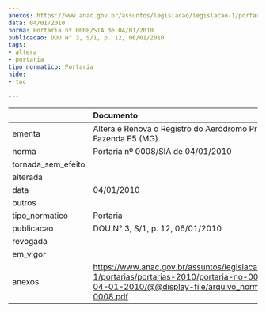 ```yaml
---
anexos: https://www.anac.gov.br/assuntos/legislacao/legislacao-1/portarias/portarias-2010/portaria-no-0008-sia-de-04-01-2010/@@display-file/arquivo_norma/PA2010-0008.pdf
data: 04/01/2010
norma: Portaria nº 0008/SIA de 04/01/2010
publicacao: DOU N° 3, S/1, p. 12, 06/01/2010
tags:
- altera
- portaria
tipo_normatico: Portaria
hide: 
- toc 
 
---
```


|                    | Documento                                                                                                                                                         |
|:-------------------|:------------------------------------------------------------------------------------------------------------------------------------------------------------------|
| ementa             | Altera e Renova o Registro do Aeródromo Privado Fazenda F5 (MG).                                                                                                  |
| norma              | Portaria nº 0008/SIA de 04/01/2010                                                                                                                                |
| tornada_sem_efeito |                                                                                                                                                                   |
| alterada           |                                                                                                                                                                   |
| data               | 04/01/2010                                                                                                                                                        |
| outros             |                                                                                                                                                                   |
| tipo_normatico     | Portaria                                                                                                                                                          |
| publicacao         | DOU N° 3, S/1, p. 12, 06/01/2010                                                                                                                                  |
| revogada           |                                                                                                                                                                   |
| em_vigor           |                                                                                                                                                                   |
| anexos             | https://www.anac.gov.br/assuntos/legislacao/legislacao-1/portarias/portarias-2010/portaria-no-0008-sia-de-04-01-2010/@@display-file/arquivo_norma/PA2010-0008.pdf |